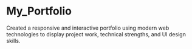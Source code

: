 # My_Portfolio
Created a responsive and interactive portfolio using modern web technologies to display project work, technical strengths, and UI design skills.

